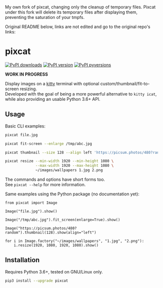 My own fork of pixcat, changing only the cleanup of temporary files. Pixcat under this fork will delete its temporary files after displaying them, preventing the saturation of your tmpfs.

Original README below, links are not edited and go to the original repo's links:

# pixcat

[![PyPI downloads](http://pepy.tech/badge/pixcat)](
    http://pepy.tech/project/pixcat)
[![PyPI version](https://img.shields.io/pypi/v/pixcat.svg)](
    https://pypi.org/project/pixcat)
[![PyPI pyversions](https://img.shields.io/pypi/pyversions/pixcat.svg)](
    https://pypi.python.org/pypi/pixcat)

**WORK IN PROGRESS**

Display images on a [kitty](https://sw.kovidgoyal.net/kitty/) terminal
with optional custom/thumbnail/fit-to-screen resizing.  
Developed with the goal of being a more powerful alternative to `kitty icat`,
while also providing an usable Python 3.6+ API.

## Usage

Basic CLI examples:

```sh
pixcat file.jpg

pixcat fit-screen --enlarge /tmp/abc.jpg

pixcat thumbnail --size 128 --align left 'https://picsum.photos/480?random'

pixcat resize --min-width 1920 --min-height 1080 \
              --max-width 1920 --max-height 1080 \
              ~/images/wallpapers 1.jpg 2.png
```

The commands and options have short forms too.  
See `pixcat --help` for more information.

Same examples using the Python package (no documentation yet):

```python3
from pixcat import Image

Image("file.jpg").show()

Image("/tmp/abc.jpg").fit_screen(enlarge=True).show()

Image("https://picsum.photos/480?random").thumbnail(128).show(align="left")

for i in Image.factory("~/images/wallpapers", "1.jpg", "2.png"):
    i.resize(1920, 1080, 1920, 1080).show()
```

## Installation

Requires Python 3.6+, tested on GNU/Linux only.

```sh
pip3 install --upgrade pixcat
```
